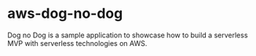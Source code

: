 # aws-dog-no-dog
Dog no Dog is a sample application to showcase how to build a serverless MVP with serverless technologies on AWS.
